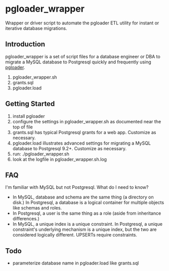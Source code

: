 # pgloader_wrapper
Wrapper or driver script to automate the pgloader ETL utility for instant or iterative database migrations.

Introduction
-----

pgloader_wrapper is a set of script files for a database engineer or DBA to migrate a MySQL database to Postgresql quickly and frequently using [pgloader](https://pgloader.io/).

1. pgloader_wrapper.sh
1. grants.sql
1. pgloader.load

Getting Started
-----

1. install pgloader
1. configure the settings in pgloader_wrapper.sh as documented near the top of file
1. grants.sql has typical Postgresql grants for a web app. Customize as necessary.
1. pgloader.load illustrates advanced settings for migrating a MySQL database to Postgresql 9.2+. Customize as necessary.
1. run: ./pgloader_wrapper.sh
1. look at the logfile in pgloader_wrapper.sh.log

FAQ
-----

I'm familiar with MySQL but not Postgresql. What do I need to know?

- In MySQL, database and schema are the same thing (a directory on disk.) In Postgresql, a database is a logical container for multiple objects like schemas and roles.
- In Postgresql, a user is the same thing as a role (aside from inheritance differences.)
- In MySQL, a unique index is a unique constraint. In Postgresql, a unique constraint's underlying mechanism is a unique index, but the two are considered logically different. UPSERTs require constraints.

Todo
-----

- parameterize database name in pgloader.load like grants.sql

